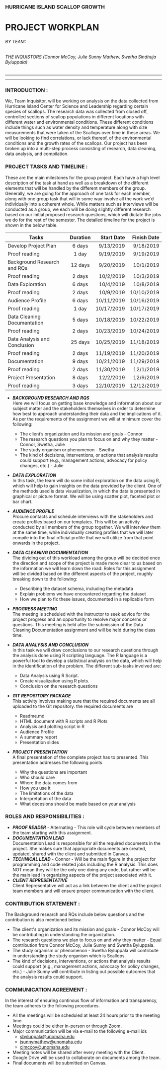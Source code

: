 ### HURRICANE ISLAND SCALLOP GROWTH 
# PROJECT WORKPLAN
###### BY TEAM:
###### THE INQUISTORS (Connor McCoy, Julie Sunny Mathew, Swetha Sindhuja Byluppala)

--------
--------
### INTRODUCTION :  
We, Team Inquisitor, will be working on analysis on the data collected from Hurricane Island Center for Science and Leadership regarding certain species of scallops. The research data was collected from closed off, controlled sections of scallop populations in different locations with different water and environmental conditions. These different conditions include things such as water density and temperature along with size measurements that were taken of the Scallops over time in these areas. We will be looking to find correlations, or lack thereof, of the environmental conditions and the growth rates of the scallops. Our project has been broken up into a multi-step process consisting of research, data cleaning, data analysis, and compilation.


### PROJECT TASKS AND TIMELINE :  
These are the main milestones for the group project. Each have a high level description of the task at hand as well as a breakdown of the different elements that will be handled by the different members of the group. Generally, we are going for the approach of one task for each member, along with one group task that will in some way involve all the work we’d individually into a coherent whole. While matters such as interviews will be conducted as a group, we each will be doing slightly different research based on our initial proposed research questions, which will dictate the jobs we do for the rest of the semester. The detailed timeline for the project is shown in the below table. 

| Tasks                             |Duration   |  Start Date   |  Finish Date  |
|-----------------------------------|:---------:|--------------:|--------------:|
|	Develop Project Plan	        |	6 days	|	9/13/2019	|	9/18/2019	|
|	Proof reading	                |	1 day	|	9/19/2019	|	9/19/2019	|
|	Background Research and RQs	    |	12 days	|	9/20/2019	|	10/1/2019	|
|	Proof reading	                |	2 days	|	10/2/2019	|	10/3/2019	|
|	Data Exploration	            |	6 days	|	10/4/2019	|	10/8/2019	|
|	Proof reading	                |	2 days	|	10/9/2019	|	10/10/2019	|
|	Audience Profile	            |	6 days	|	10/11/2019	|	10/16/2019	|
|	Proof reading	                |	1 day	|	10/17/2019	|	10/17/2019	|
|	Data Cleaning Documentation	    |	5 days	|	10/18/2019	|	10/22/2019	|
|	Proof reading               	|	2 days	|	10/23/2019	|	10/24/2019	|
|	Data Analysis and Conclusion	|	25 days	|	10/25/2019	|	11/18/2019	|
|	Proof reading	                |	2 days	|	11/19/2019	|	11/20/2019	|
|	Documentation	                |	9 days	|	10/21/2019	|	11/29/2019	|
|	Proof reading	                |	2 days	|	11/30/2019	|	12/1/2019	|
|	Project Presentation	        |	8 days	|	12/2/2019	|	12/9/2019	|
|	Proof reading	                |	3 days	|	12/10/2019	|	12/12/2019	|


* **_BACKGROUND RESEARCH AND RQS_**  
    Here we will focus on getting base knowledge and information about our subject matter and the stakeholders themselves in order to determine how best to approach understanding their data and the implications of it. As per the requirements of the assignment we will at minimum cover the following:  
    * The client’s organization and its mission and goals - Connor
    * The research questions you plan to focus on and why they matter - Connor, Swetha, Julie
    * The study organism or phenomenon - Swetha  
    * The kind of decisions, interventions, or actions that analysis results could support (e.g., management actions, advocacy for policy changes, etc.) - Julie
* **_DATA EXPLORATION_**  
In this task, the team will do some initial exploration on the data using R, which will help to gain insights on the data provided by the client. One of the methods used is data visualization, in which the data is presented in graphical or picture format. We will be using scatter plot, faceted plot or bar chart.
* **_AUDIENCE PROFILE_**  
Procure contacts and schedule interviews with the stakeholders and create profiles based on our templates. This will be an activity conducted by all members of the group together. We will interview them at the same time, while individually creating profiles that we will later compile into the final official profile that we will utilize from that point onwards in the project.  
* **_DATA CLEANING DOCUMENTATION_**  
The dividing out of this workload among the group will be decided once the direction and scope of the project is made more clear to us based on the information we will learn down the road. Roles for this assignment will be divided based on the different aspects of the project, roughly breaking down to the following:  
    * Describing the dataset schema, including the metadata
    * Explain problems we have encountered regarding the dataset
    * How we plan to fix these issues, documented in a replicable form  
* **_PROGRESS MEETING_**  
The meeting is scheduled with the instructor to seek advice for the project progress and an opportunity to resolve major concerns or questions. This meeting is held after the submission of the Data Cleaning Documentation assignment and will be held during the class time.
* **_DATA ANALYSIS AND CONCLUSION_**  
In this task we will draw conclusions to our research questions through the analysis done using R scripting language. The R language is a powerful tool to develop a statistical analysis on the data, which will help in the identification of the problem. The different sub-tasks involved are:
    * Data Analysis using R Script.
    * Create visualization using R plots.
    * Conclusion on the research questions
* **_GIT REPOSITORY PACKAGE_**  
This activity involves making sure that the required documents are all uploaded to the Git repository. the required documents are  
    + Readme.md
    + HTML document with R scripts and R Plots
    + Analysis and plotting script in R
    + Audience Profile
    + A summary report
    + Presentation slides

* **_PROJECT PRESENTATION_**  
A final presentation of the complete project has to presented. This presentation addresses the following points
    + Why the questions are important
    + Who should care
    + Where the data comes from
    + How you use it
    + The limitations of the data
    + Interpretation of the data
    + What decesions should be made based on your analysis

### ROLES AND RESPONSIBILITIES : 
* **_PROOF READER_** - Alternating - This role will cycle between members of the team starting with this assignment.
* **_DOCUMENTATION LEAD_**  
        Documentation Lead is responsible for all the required documents in the project. She makes sure that appropriate documents are created, updated, shared with the client and submitted in Canvas.
* **_TECHNICAL LEAD_** - Connor - Will be the main figure in the project for programming and code related jobs including the R analysis. This does NOT mean they will be the only one doing any code, but rather will be the main lead in organizing aspects of the project associated with it.
* **_CLIENT REPRESENTATIVE_**  
        Client Representative will act as a link between the client and the project team members and will ensure proper communication with the client.

### CONTRIBUTION STATEMENT : 
The Background research and RQs include below questions and the contribution is also mentioned below.
* The client's organization and its mission and goals - Connor McCoy will be contributing in understanding the organization.
* The research questions we plan to focus on and why they matter - Equal contribution from Connor McCoy, Julie Sunny and Swetha Byluppala.  
* The study organism or phenomenon - Swetha Byluppala will contribute in understanding the study organism which is Scallops.
* The kind of decisions, interventions, or actions that analysis results could support (e.g., management actions, advocacy for policy changes, etc.) - Julie Sunny will contribute in listing out possible outcomes that the analysis results could support.

### COMMUNICATION AGREEMENT : 
In the interest of ensuring continous flow of information and transparency, the team adheres to the following procedures.
* All the meetings will be scheduled at least 24 hours prior to the meeting time.
* Meetings could be either in-person or through Zoom.
* Major communication will be via e-mail to the following e-mail ids  
    + sbyluppala@unomaha.edu  
    + jsunnymathew@unomaha.edu
    + cjmccoy@unomaha.edu
* Meeting notes will be shared after every meeting with the Client.
* Google Drive will be used to collaborate on documents among the team.
* Final documents will be submitted on Canvas.
